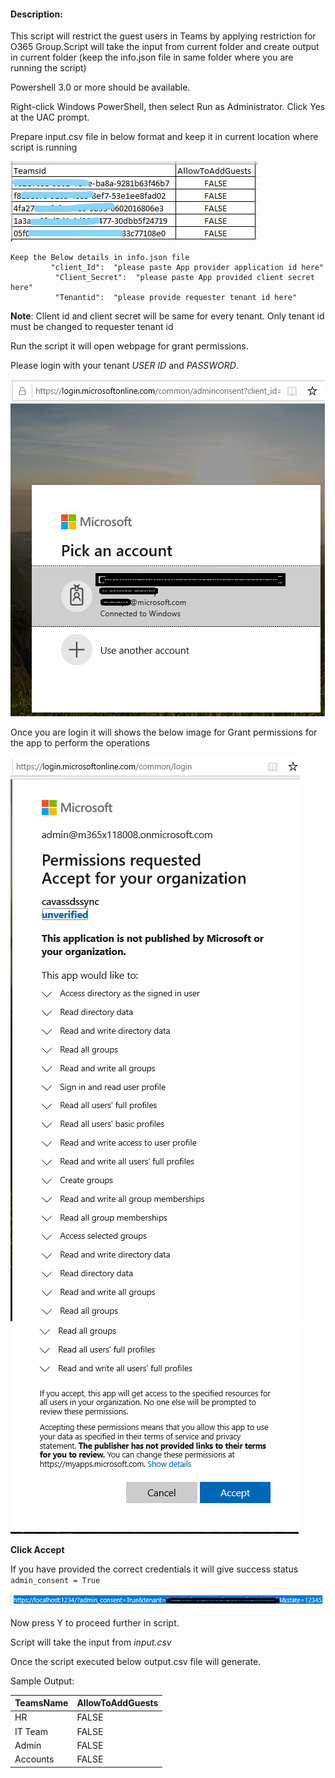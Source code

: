 #### Description:

This script will restrict the guest users in Teams by applying restriction for O365 Group.Script will take the input from current folder and create output in current folder (keep the info.json file in same folder where you are running the script)

Powershell 3.0 or more should be available.

Right-click Windows PowerShell, then select Run as Administrator. Click Yes at the UAC prompt.

Prepare input.csv file in below format and keep it in current location where script is running 

![Input](https://github.com/Geetha63/MS-Teams-Scripts/blob/master/Images/InkedGuestrestrictionForGivenTeams-Input_LI.jpg)

    Keep the Below details in info.json file
             "client_Id":  "please paste App provider application id here" 
              "Client_Secret":  "please paste App provided client secret here" 
              "Tenantid":  "please provide requester tenant id here"


**Note**: Client id and client secret will be same for every tenant. Only tenant id must be changed to requester tenant id

Run the script it will open webpage for grant permissions.

Please login with your tenant _USER ID_ and _PASSWORD_.

![Signin](https://github.com/Geetha63/MS-Teams-Scripts/blob/master/Images/Siginin.png)

Once you are login it will shows the below image for Grant permissions for the app to perform the operations

![GrantPermission](https://github.com/Geetha63/MS-Teams-Scripts/blob/master/Images/GrantPermissions.png)
![GrantPermission](https://github.com/Geetha63/MS-Teams-Scripts/blob/master/Images/GrantPermissions2.png)

**Click Accept**

If you have provided the correct credentials it will give success status `admin_consent = True`

![Admin Consent](https://github.com/Geetha63/MS-Teams-Scripts/blob/master/Images/AdminConsent.png)

Now press Y to proceed further in script.

Script will take the input from _input.csv_

Once the script executed below output.csv file will generate.

Sample Output:

|TeamsName	| AllowToAddGuests |
|-----------|------------------|
|HR	        | FALSE            |
|IT Team	| FALSE            |
|Admin      | FALSE            |
|Accounts   | FALSE            |
